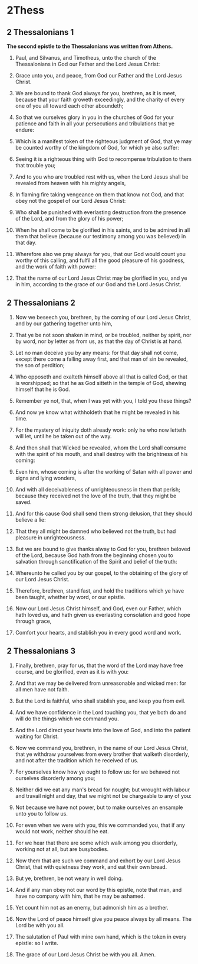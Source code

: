 # 2Thess

## 2 Thessalonians 1

__The second epistle to the Thessalonians was written from Athens.__

1. Paul, and Silvanus, and Timotheus, unto the church of the Thessalonians in God our Father and the Lord Jesus Christ:

2. Grace unto you, and peace, from God our Father and the Lord Jesus Christ.

3. We are bound to thank God always for you, brethren, as it is meet, because that your faith groweth exceedingly, and the charity of every one of you all toward each other aboundeth;

4. So that we ourselves glory in you in the churches of God for your patience and faith in all your persecutions and tribulations that ye endure:

5. Which is a manifest token of the righteous judgment of God, that ye may be counted worthy of the kingdom of God, for which ye also suffer:

6. Seeing it is a righteous thing with God to recompense tribulation to them that trouble you;

7. And to you who are troubled rest with us, when the Lord Jesus shall be revealed from heaven with his mighty angels,

8. In flaming fire taking vengeance on them that know not God, and that obey not the gospel of our Lord Jesus Christ:

9. Who shall be punished with everlasting destruction from the presence of the Lord, and from the glory of his power;

10. When he shall come to be glorified in his saints, and to be admired in all them that believe (because our testimony among you was believed) in that day.

11. Wherefore also we pray always for you, that our God would count you worthy of this calling, and fulfil all the good pleasure of his goodness, and the work of faith with power:

12. That the name of our Lord Jesus Christ may be glorified in you, and ye in him, according to the grace of our God and the Lord Jesus Christ.

## 2 Thessalonians 2

1. Now we beseech you, brethren, by the coming of our Lord Jesus Christ, and by our gathering together unto him,

2. That ye be not soon shaken in mind, or be troubled, neither by spirit, nor by word, nor by letter as from us, as that the day of Christ is at hand.

3. Let no man deceive you by any means: for that day shall not come, except there come a falling away first, and that man of sin be revealed, the son of perdition;

4. Who opposeth and exalteth himself above all that is called God, or that is worshipped; so that he as God sitteth in the temple of God, shewing himself that he is God.

5. Remember ye not, that, when I was yet with you, I told you these things?

6. And now ye know what withholdeth that he might be revealed in his time.

7. For the mystery of iniquity doth already work: only he who now letteth will let, until he be taken out of the way.

8. And then shall that Wicked be revealed, whom the Lord shall consume with the spirit of his mouth, and shall destroy with the brightness of his coming:

9. Even him, whose coming is after the working of Satan with all power and signs and lying wonders,

10. And with all deceivableness of unrighteousness in them that perish; because they received not the love of the truth, that they might be saved.

11. And for this cause God shall send them strong delusion, that they should believe a lie:

12. That they all might be damned who believed not the truth, but had pleasure in unrighteousness.

13. But we are bound to give thanks alway to God for you, brethren beloved of the Lord, because God hath from the beginning chosen you to salvation through sanctification of the Spirit and belief of the truth:

14. Whereunto he called you by our gospel, to the obtaining of the glory of our Lord Jesus Christ.

15. Therefore, brethren, stand fast, and hold the traditions which ye have been taught, whether by word, or our epistle.

16. Now our Lord Jesus Christ himself, and God, even our Father, which hath loved us, and hath given us everlasting consolation and good hope through grace,

17. Comfort your hearts, and stablish you in every good word and work.

## 2 Thessalonians 3

1. Finally, brethren, pray for us, that the word of the Lord may have free course, and be glorified, even as it is with you:

2. And that we may be delivered from unreasonable and wicked men: for all men have not faith.

3. But the Lord is faithful, who shall stablish you, and keep you from evil.

4. And we have confidence in the Lord touching you, that ye both do and will do the things which we command you.

5. And the Lord direct your hearts into the love of God, and into the patient waiting for Christ.

6. Now we command you, brethren, in the name of our Lord Jesus Christ, that ye withdraw yourselves from every brother that walketh disorderly, and not after the tradition which he received of us.

7. For yourselves know how ye ought to follow us: for we behaved not ourselves disorderly among you;

8. Neither did we eat any man's bread for nought; but wrought with labour and travail night and day, that we might not be chargeable to any of you:

9. Not because we have not power, but to make ourselves an ensample unto you to follow us.

10. For even when we were with you, this we commanded you, that if any would not work, neither should he eat.

11. For we hear that there are some which walk among you disorderly, working not at all, but are busybodies.

12. Now them that are such we command and exhort by our Lord Jesus Christ, that with quietness they work, and eat their own bread.

13. But ye, brethren, be not weary in well doing.

14. And if any man obey not our word by this epistle, note that man, and have no company with him, that he may be ashamed.

15. Yet count him not as an enemy, but admonish him as a brother.

16. Now the Lord of peace himself give you peace always by all means. The Lord be with you all.

17. The salutation of Paul with mine own hand, which is the token in every epistle: so I write.

18. The grace of our Lord Jesus Christ be with you all. Amen. 

